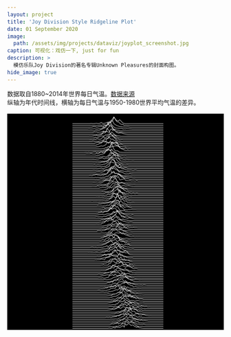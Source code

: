 ```yaml
---
layout: project
title: 'Joy Division Style Ridgeline Plot'
date: 01 September 2020
image:  
  path: /assets/img/projects/dataviz/joyplot_screenshot.jpg
caption: 可视化：戏仿一下, just for fun
description: >
  模仿乐队Joy Division的著名专辑Unknown Pleasures的封面构图。
hide_image: true
---
```

数据取自1880~2014年世界每日气温。[数据来源](http://berkeleyearth.lbl.gov/auto/Global/Complete_TAVG_daily.txt)<br>
纵轴为年代时间线，横轴为每日气温与1950-1980世界平均气温的差异。
<br><br>
<img src="/assets/img/projects/dataviz/joyplot.png" alt="" />
